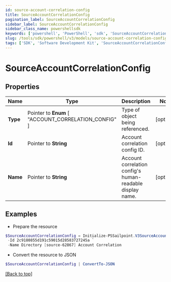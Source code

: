 ```yaml
---
id: source-account-correlation-config
title: SourceAccountCorrelationConfig
pagination_label: SourceAccountCorrelationConfig
sidebar_label: SourceAccountCorrelationConfig
sidebar_class_name: powershellsdk
keywords: ['powershell', 'PowerShell', 'sdk', 'SourceAccountCorrelationConfig'] 
slug: /tools/sdk/powershell/v3/models/source-account-correlation-config
tags: ['SDK', 'Software Development Kit', 'SourceAccountCorrelationConfig']
---
```



# SourceAccountCorrelationConfig

## Properties

Name | Type | Description | Notes
------------ | ------------- | ------------- | -------------
**Type** |  Pointer to  **Enum** [  "ACCOUNT_CORRELATION_CONFIG" ] | Type of object being referenced. | [optional] 
**Id** |  Pointer to **String** | Account correlation config ID. | [optional] 
**Name** |  Pointer to **String** | Account correlation config's human-readable display name. | [optional] 

## Examples

- Prepare the resource
```powershell
$SourceAccountCorrelationConfig = Initialize-PSSailpoint.V3SourceAccountCorrelationConfig  -Type ACCOUNT_CORRELATION_CONFIG `
 -Id 2c9180855d191c59015d28583727245a `
 -Name Directory [source-62867] Account Correlation
```

- Convert the resource to JSON
```powershell
$SourceAccountCorrelationConfig | ConvertTo-JSON
```


[[Back to top]](#) 

